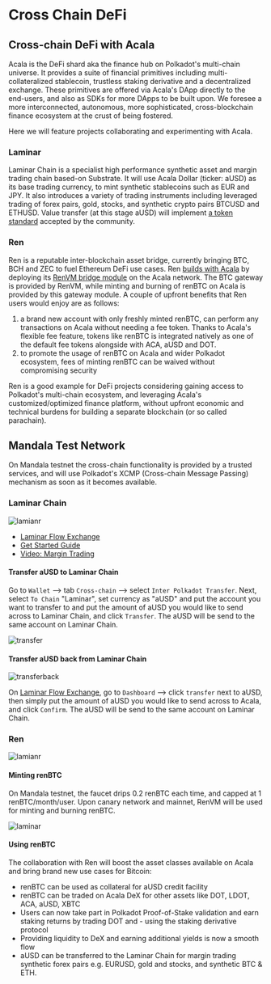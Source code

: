 # Cross Chain DeFi

## Cross-chain DeFi with Acala

Acala is the DeFi shard aka the finance hub on Polkadot's multi-chain universe. It provides a suite of financial primitives including multi-collateralized stablecoin, trustless staking derivative and a decentralized exchange. These primitives are offered via Acala's DApp directly to the end-users, and also as SDKs for more DApps to be built upon. We foresee a more interconnected, autonomous, more sophisticated, cross-blockchain finance ecosystem at the crust of being fostered.

Here we will feature projects collaborating and experimenting with Acala.

### Laminar

Laminar Chain is a specialist high performance synthetic asset and margin trading chain based-on Substrate. It will use Acala Dollar (ticker: aUSD) as its base trading currency, to mint synthetic stablecoins such as EUR and JPY. It also introduces a variety of trading instruments including leveraged trading of forex pairs, gold, stocks, and synthetic crypto pairs BTCUSD and ETHUSD. Value transfer (at this stage aUSD) will implement [a token standard](https://github.com/w3f/PSPs/pull/3) accepted by the community.

### Ren

Ren is a reputable inter-blockchain asset bridge, currently bringing BTC, BCH and ZEC to fuel Ethereum DeFi use cases. Ren [builds with Acala](https://github.com/AcalaNetwork/Acala/wiki/U.-Build-with-Acala) by deploying its [RenVM bridge module](https://github.com/AcalaNetwork/Acala/tree/master/ecosystem-modules/ren/renvm-bridge) on the Acala network. The BTC gateway is provided by RenVM, while minting and burning of renBTC on Acala is provided by this gateway module. A couple of upfront benefits that Ren users would enjoy are as follows:

1. a brand new account with only freshly minted renBTC, can perform any transactions on Acala without needing a fee token. Thanks to Acala's flexible fee feature, tokens like renBTC is integrated natively as one of the default fee tokens alongside with ACA, aUSD and DOT.
2. to promote the usage of renBTC on Acala and wider Polkadot ecosystem, fees of minting renBTC can be waived without compromising security

Ren is a good example for DeFi projects considering gaining access to Polkadot's multi-chain ecosystem, and leveraging Acala's customized/optimized finance platform, without upfront economic and technical burdens for building a separate blockchain (or so called parachain).

## Mandala Test Network

On Mandala testnet the cross-chain functionality is provided by a trusted services, and will use Polkadot's XCMP (Cross-chain Message Passing) mechanism as soon as it becomes available.

### Laminar Chain

![lamianr](https://github.com/AcalaNetwork/Acala/wiki/image/cross-laminar.png)

* [Laminar Flow Exchange](https://flow.laminar.one/)
* [Get Started Guide](https://github.com/laminar-protocol/laminar-chain/wiki/1.-Get-Started)
* [Video: Margin Trading](https://youtu.be/s4pl6glM5kA)

#### Transfer aUSD to Laminar Chain

Go to `Wallet` --> tab `Cross-chain` --> select `Inter Polkadot Transfer`. Next, select `To Chain` "Laminar", set currency as "aUSD" and put the account you want to transfer to and put the amount of aUSD you would like to send across to Laminar Chain, and click `Transfer`. The aUSD will be send to the same account on Laminar Chain.

![transfer](https://i.imgur.com/0hcakPv.png)

#### Transfer aUSD back from Laminar Chain

![transferback](https://github.com/AcalaNetwork/Acala/wiki/image/cross-laminartoacala.png)

On [Laminar Flow Exchange](https://flow.laminar.one/), go to `Dashboard` --> click `transfer` next to aUSD, then simply put the amount of aUSD you would like to send across to Acala, and click `Confirm`. The aUSD will be send to the same account on Laminar Chain.

### Ren

![lamianr](https://github.com/AcalaNetwork/Acala/wiki/image/cross-renbtc.png)

#### Minting renBTC

On Mandala testnet, the faucet drips 0.2 renBTC each time, and capped at 1 renBTC/month/user. Upon canary network and mainnet, RenVM will be used for minting and burning renBTC.

![laminar](https://i.imgur.com/mCAKXyF.png)

#### Using renBTC

The collaboration with Ren will boost the asset classes available on Acala and bring brand new use cases for Bitcoin:

* renBTC can be used as collateral for aUSD credit facility
* renBTC can be traded on Acala DeX for other assets like DOT, LDOT, ACA, aUSD, XBTC
* Users can now take part in Polkadot Proof-of-Stake validation and earn staking returns by trading DOT and - using the staking derivative protocol
* Providing liquidity to DeX and earning additional yields is now a smooth flow
* aUSD can be transferred to the Laminar Chain for margin trading synthetic forex pairs e.g. EURUSD, gold and stocks, and synthetic BTC & ETH.
